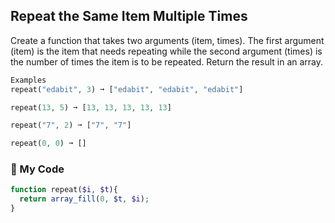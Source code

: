 ## Repeat the Same Item Multiple Times

Create a function that takes two arguments (item, times). The first argument (item) is the item that needs repeating while the second argument (times) is the number of times the item is to be repeated. Return the result in an array.
```php
Examples
repeat("edabit", 3) ➞ ["edabit", "edabit", "edabit"]

repeat(13, 5) ➞ [13, 13, 13, 13, 13]

repeat("7", 2) ➞ ["7", "7"]

repeat(0, 0) ➞ []
```
### 🔁 My Code
```php
function repeat($i, $t){
  return array_fill(0, $t, $i);
}
```

